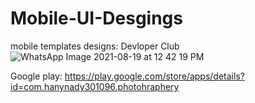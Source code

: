 # Mobile-UI-Desgings
mobile templates designs:
Devloper Club
![WhatsApp Image 2021-08-19 at 12 42 19 PM](https://user-images.githubusercontent.com/44275924/130055693-e9f78cfc-b41a-42c2-95ca-a212359c7015.jpeg)

Google play: https://play.google.com/store/apps/details?id=com.hanynady301096.photohraphery
